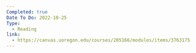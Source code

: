 ```yaml
---
Completed: true
Date To Do: 2022-10-25
Type:
  - Reading
link:
  - https://canvas.uoregon.edu/courses/205166/modules/items/3763175
---
```


